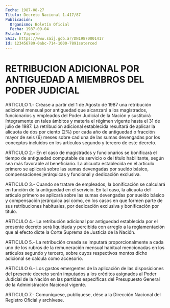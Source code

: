 ```yaml
---
Fecha: 1987-08-27
Título: Decreto Nacional 1.417/87
Publicación:
  Organismo: Boletín Oficial
  Fecha: 1987-09-04
Estado: Vigente
SAIJ: https://www.saij.gob.ar/DN19870001417
Id: 123456789-0abc-714-1000-7891soterced
---
```

# RETRIBUCION ADICIONAL POR ANTIGUEDAD A MIEMBROS DEL PODER JUDICIAL

<a id="1"></a>
ARTICULO  1.-  Créase  a  partir  del  1  de  Agosto  de  1987  una retribución adicional  mensual  por antiguedad que alcanzará a los magistrados, funcionarios y empleados  del  Poder  Judicial  de  la Nación  y  sustituirá  íntegramente  en  tales ámbitos y materia el régimen  vigente  hasta  el  31  de julio de 1987.  La  retribución adicional establecida resultará de  aplicar  la alícuota de dos por ciento  (2%) por cada año de antiguedad o fracción  mayor  de  seis (6) meses  sobre  cad una de las sumas devengadas por los conceptos incluídos en los artículos  segundo  y  tercero  de  este  decreto.

<a id="2"></a>
ARTICULO    2.-  En  el  caso  de  magistrados  y  funcionarios  se bonificará el  tiempo  de  antiguedad  computable de servicio o del título  habilitante, según sea más favorable  al  beneficiario.  La alícuota  establecida  en el artículo primero se aplicará sobre las sumas devengadas por sueldo  básico,  compensaciones  jerárquicas y funcional y dedicación exclusiva.

<a id="3"></a>
ARTICULO  3.-  Cuando  se  tratare de empleados, la bonificación se calculará en función de la antiguedad  en el servicio. En tal caso, la  alícuota  del  artículo  primero se aplicará  sobre  las  sumas devengadas por sueldo básico y compensación  jerárquica  así como, en  los  casos en que formen parte de sus retribuciones habituales, por dedicación exclusiva y bonificación por título.

<a id="4"></a>
ARTICULO  4.-  La  retribución adicional por antiguedad establecida por el presente decreto  será  liquidada  y percibida con arreglo a la reglamentación que al efecto dicte la Corte  Suprema de Justicia de la Nación.

<a id="5"></a>
ARTICULO  5.- La retribución creada se imputará proporcionalmente a cada  uno  de  los  rubros  de  la  remuneración  mensual  habitual mencionadas  en  los  artículos  segundo  y  tercero,  sobre  cuyos respectivos  montos  dicho  adicional  se  calcula  como accesorio.

<a id="6"></a>
ARTICULO  6.-  Los  gastos  emergentes  de  la  aplicación  de  las disposiciones  del  presente decreto serán imputados a los créditos asignados  al  Poder  Judicial    de  la  Nación  en  las  partidas específicas del Presupuesto General  de  la Administración Nacional vigente.

<a id="7"></a>
ARTICULO  7.- Comuníquese, publíquese, dése a la Dirección Nacional del Registro Oficial y archívese.